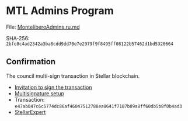 MTL Admins Program
======================

File: [MonteliberoAdmins.ru.md](MonteliberoAdmins.ru.md)

SHA-256: `2bfe8c4ad2342a3ba8cdd9dd70e7e2979f9f8495ff08122b57462d1bd5320664`

## Confirmation

The council multi-sign transaction in Stellar blockchain.

- [Invitation to sign the transaction](https://t.me/c/2042260878/443)
- [Multisignature setup](https://eurmtl.me/sign_tools/e47ab047c6c5774dc86af46047512788ea0641f7187b09a8ff60db5b8f0b4ad3)
- Transaction: `e47ab047c6c5774dc86af46047512788ea0641f7187b09a8ff60db5b8f0b4ad3`
- [StellarExpert](https://stellar.expert/explorer/public/tx/e47ab047c6c5774dc86af46047512788ea0641f7187b09a8ff60db5b8f0b4ad3)
